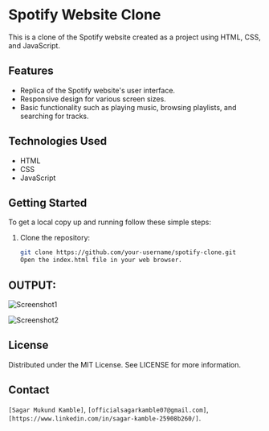 # Spotify Website Clone

This is a clone of the Spotify website created as a project  using HTML, CSS, and JavaScript.

## Features

- Replica of the Spotify website's user interface.
- Responsive design for various screen sizes.
- Basic functionality such as playing music, browsing playlists, and searching for tracks.

## Technologies Used

- HTML
- CSS
- JavaScript

## Getting Started

To get a local copy up and running follow these simple steps:

1. Clone the repository:
   ```sh
   git clone https://github.com/your-username/spotify-clone.git
   Open the index.html file in your web browser.


## OUTPUT:
![Screenshot1](https://github.com/SagarMukundKamble07/Spotify-Clone/assets/164340993/02d8f816-16b9-4e3a-83fb-0e3bbc889ce8)

![Screenshot2](https://github.com/SagarMukundKamble07/Spotify-Clone/assets/164340993/4f9d7edb-a504-42ce-9649-05c7a43cd962)

## License
Distributed under the MIT License. See LICENSE for more information.

## Contact

`[Sagar Mukund Kamble]`, `[officialsagarkamble07@gmail.com]`, `[https://www.linkedin.com/in/sagar-kamble-25908b260/]`.






